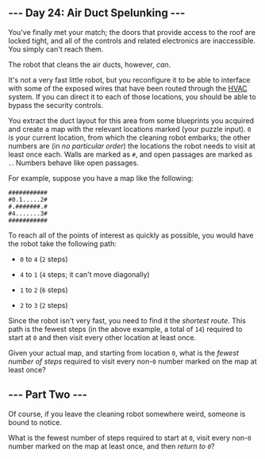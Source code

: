 ## --- Day 24: Air Duct Spelunking --- ##

You've finally met your match; the doors that provide access to the
roof are locked tight, and all of the controls and related electronics
are inaccessible. You simply can't reach them.

The robot that cleans the air ducts, however, *can*.

It's not a very fast little robot, but you reconfigure it to be able to
interface with some of the exposed wires that have been routed through
the [HVAC](https://en.wikipedia.org/wiki/HVAC) system. If you can
direct it to each of those locations, you should be able to bypass the
security controls.

You extract the duct layout for this area from some blueprints you
acquired and create a map with the relevant locations marked (your
puzzle input). `0` is your current location, from which the cleaning
robot embarks; the other numbers are (in *no particular order*) the
locations the robot needs to visit at least once each. Walls are marked
as `#`, and open passages are marked as `.`. Numbers behave like open
passages.

For example, suppose you have a map like the following:

    ###########
    #0.1.....2#
    #.#######.#
    #4.......3#
    ###########

To reach all of the points of interest as quickly as possible, you
would have the robot take the following path:

  * `0` to `4` (`2` steps)

  * `4` to `1` (`4` steps; it can't move diagonally)

  * `1` to `2` (`6` steps)

  * `2` to `3` (`2` steps)

Since the robot isn't very fast, you need to find it the *shortest
route*. This path is the fewest steps (in the above example, a total of
`14`) required to start at `0` and then visit every other location at
least once.

Given your actual map, and starting from location `0`, what is the *fewest
number of steps* required to visit every non-`0` number marked on the
map at least once?

## --- Part Two --- ##

Of course, if you leave the cleaning robot somewhere weird, someone is
bound to notice.

What is the fewest number of steps required to start at `0`, visit
every non-`0` number marked on the map at least once, and then *return
to `0`*?

